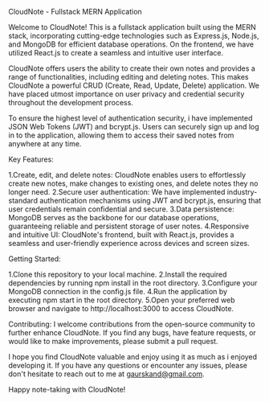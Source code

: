CloudNote - Fullstack MERN Application

Welcome to CloudNote! This is a fullstack application built using the MERN stack, incorporating cutting-edge technologies such as Express.js, Node.js, and MongoDB for efficient database operations. On the frontend, we have utilized React.js to create a seamless and intuitive user interface.

CloudNote offers users the ability to create their own notes and provides a range of functionalities, including editing and deleting notes. This makes CloudNote a powerful CRUD (Create, Read, Update, Delete) application. We have placed utmost importance on user privacy and credential security throughout the development process.

To ensure the highest level of authentication security, i have implemented JSON Web Tokens (JWT) and bcrypt.js. Users can securely sign up and log in to the application, allowing them to access their saved notes from anywhere at any time.

Key Features:

1.Create, edit, and delete notes: CloudNote enables users to effortlessly create new notes, make changes to existing ones, and delete notes they no longer need.
2.Secure user authentication: We have implemented industry-standard authentication mechanisms using JWT and bcrypt.js, ensuring that user credentials remain confidential and secure.
3.Data persistence: MongoDB serves as the backbone for our database operations, guaranteeing reliable and persistent storage of user notes.
4.Responsive and intuitive UI: CloudNote's frontend, built with React.js, provides a seamless and user-friendly experience across devices and screen sizes.

Getting Started:

1.Clone this repository to your local machine.
2.Install the required dependencies by running npm install in the root directory.
3.Configure your MongoDB connection in the config.js file.
4.Run the application by executing npm start in the root directory.
5.Open your preferred web browser and navigate to http://localhost:3000 to access CloudNote.

Contributing:
I welcome contributions from the open-source community to further enhance CloudNote. If you find any bugs, have feature requests, or would like to make improvements, please submit a pull request.

I hope you find CloudNote valuable and enjoy using it as much as i enjoyed developing it. If you have any questions or encounter any issues, please don't hesitate to reach out to me at gaurskand@gmail.com.

Happy note-taking with CloudNote!
